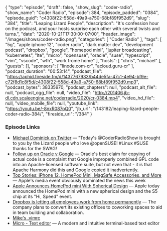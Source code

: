 {
  "type": "episode",
  "draft": false,
  "show_slug": "coder-radio",
  "show_name": "Coder Radio",
  "episode": 384,
  "episode_padded": "0384",
  "episode_guid": "c4308f22-558d-49a9-a750-68bf89f952d9",
  "slug": "384",
  "title": "Leaping Lizard People",
  "description": "It's confession hour on the podcast, and your hosts surprise each other with several twists and turns.",
  "date": "2020-10-21T17:30:00-07:00",
  "header_image": "/images/shows/coder-radio.png",
  "categories": [
    "Coder Radio"
  ],
  "tags": [
    "5g",
    "apple iphone 12",
    "coder radio",
    "dark matter dev",
    "development podcast",
    "dropbox",
    "google",
    "homepod mini",
    "jupiter broadcasting",
    "kubernetes",
    "lte",
    "micro",
    "opensuse",
    "oracle",
    "suse",
    "typescript",
    "vim",
    "vscode",
    "wfh",
    "work frome home"
  ],
  "hosts": [
    "chris",
    "michael"
  ],
  "guests": [],
  "sponsors": [
    "linode.com-cr",
    "acloud.guru-cr"
  ],
  "podcast_duration": "00:53:14",
  "podcast_file": "https://aphid.fireside.fm/d/1437767933/b44de5fa-47c1-4e94-bf9e-c72f8d1c8f5d/c4308f22-558d-49a9-a750-68bf89f952d9.mp3",
  "podcast_bytes": 38335970,
  "podcast_chapters": null,
  "podcast_alt_file": null,
  "podcast_ogg_file": null,
  "video_file": "http://201406.jb-dl.cdn.scaleengine.net/coderradio/2020/cr-0384.mp4",
  "video_hd_file": null,
  "video_mobile_file": null,
  "youtube_link": "https://youtu.be/-8nxR087pQ0",
  "jb_url": "/143182/leaping-lizard-people-coder-radio-384/",
  "fireside_url": "/384"
}


### Episode Links

  * [Michael Dominick on Twitter](https://twitter.com/dominucco/status/1318267278883016706 "Michael Dominick on Twitter") — "Today's @CoderRadioShow is brought to you by the Lizard people who love @openSUSE! #Linux #SUSE thanks for the SWAG!
  * [Follow up on Oracle v Google](https://slexy.org/view/s20wcy8wS3 "Follow up on Oracle v Google") — Oracle's best claim for copying of actual code is a complaint that Google improperly combined GPL code into an Apache-licensed software suite, but not even that - it is that Apache Harmony did this and Google copied it inadvertently.
  * [Top Stories: iPhone 12, HomePod Mini, MagSafe Accessories, and More](https://www.macrumors.com/2020/10/17/top-stories-iphone-12-homepod-mini/ "Top Stories: iPhone 12, HomePod Mini, MagSafe Accessories, and More") — Apple's media event obviously dominated the news this week
  * [Apple Announces HomePod mini With Spherical Design](https://www.macrumors.com/2020/10/13/apple-announces-homepod-mini/ "Apple Announces HomePod mini With Spherical Design") — Apple today announced the HomePod mini with a new spherical design and the S5 chip at its "Hi, Speed" event.
  * [Dropbox is letting all employees work from home permanently](https://www.businessinsider.com/dropbox-letting-all-employees-work-from-home-permanently-2020-10 "Dropbox is letting all employees work from home permanently") — The company plans to convert its existing offices to coworking spaces to aid in team building and collaboration.
  * [Mike's .vimrc](https://gist.github.com/dominickm/9df2330348f4b45422c4f5d669a788ea "Mike's .vimrc")
  * [Micro - Text editor](https://micro-editor.github.io/ "Micro - Text editor") — A modern and intuitive terminal-based text editor


